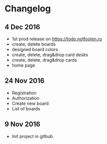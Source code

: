 # Changelog

## 4 Dec 2016
- 1st prod release on https://todo.notfoolen.ru
- create, delete boards
- designed board colors
- create, delete, drag&drop card desks
- create, delete, drag&drop cards
- home page

## 24 Nov 2016
- Registration
- Authorization
- Create new board
- List of boards

## 9 Nov 2016

- Init project in github.
